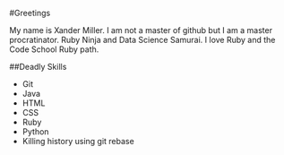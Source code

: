 #Greetings

My name is Xander Miller. I am not a master of github but I am a master procratinator. Ruby Ninja and Data Science Samurai. I love Ruby and the Code School Ruby path.

##Deadly Skills

* Git
* Java
* HTML
* CSS
* Ruby
* Python
* Killing history using git rebase
